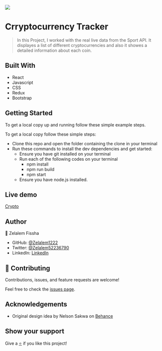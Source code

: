 [![](https://img.shields.io/badge/Microverse-Zelalem%20Fissha-blueviolet)](https://github.com/Zelalem1222)
# Crryptocurrency Tracker

>In this Project, I worked with the real live data from the Sport API. It displayes a list of different cryptocurrencies and also it showes a detailed information about each coin.



## Built With

- React
- Javascript
- CSS
- Redux
- Bootstrap



## Getting Started

To get a local copy up and running follow these simple example steps.

   
To get a local copy follow these simple steps:

- Clone this repo and open the folder containing the clone in your terminal
- Run these commands to install the dev dependencies and get started:
   - Ensure you have git installed on your terminal
   - Run each of the following codes on your terminal
      -  npm install
      -  npm run build
      -  npm start
   - Ensure you have node.js installed.
  
   
## Live demo 

 [Crypto](https://crypto-tracker1222.netlify.app/)

## Author


👤 Zelalem Fissha

- GitHub: [@Zelalem1222](https://github.com/Zelalem1222)
- Twitter: [@Zelalem52236790](https://twitter.com/Zelalem52236790)
- LinkedIn: [LinkedIn](https://www.linkedin.com/in/zelalemfissha/)

## 🤝 Contributing

Contributions, issues, and feature requests are welcome!

Feel free to check the [issues page](https://github.com/Zelalem1222/Crypto-tracker/issues).

## Acknowledgements

- Original design idea by Nelson Sakwa on [Behance](https://www.behance.net/sakwadesignstudio)

## Show your support

Give a [⭐️](https://github.com/Zelalem1222/Crypto-tracker/stargazers) if you like this project!

